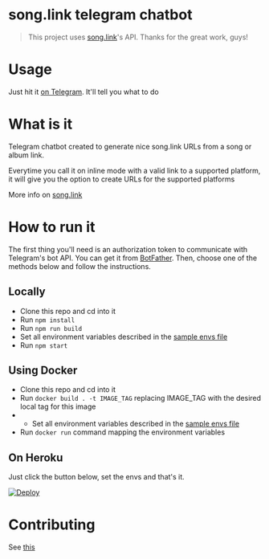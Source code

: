 song.link telegram chatbot
========

> This project uses [song.link](https://song.link)'s API. Thanks for the great work, guys!

# Usage
Just hit it [on Telegram](https://t.me/odeliscobot). It'll tell you what to do

# What is it
Telegram chatbot created to generate nice song.link URLs from a song or album link.

Everytime you call it on inline mode with a valid link to a supported platform, it will give you the option
to create URLs for the supported platforms

More info on [song.link](https://song.link)

# How to run it
The first thing you'll need is an authorization token to communicate with Telegram's bot API. You can get it from [BotFather](https://t.me/botfather).
Then, choose one of the methods below and follow the instructions.

## Locally
- Clone this repo and cd into it
- Run `npm install`
- Run `npm run build`
- Set all environment variables described in the [sample envs file](.envrc.sample)
- Run `npm start`

## Using Docker
- Clone this repo and cd into it
- Run `docker build . -t IMAGE_TAG` replacing IMAGE_TAG with the desired local tag for this image
- - Set all environment variables described in the [sample envs file](.envrc.sample)
- Run `docker run` command mapping the environment variables

## On Heroku

Just click the button below, set the envs and that's it.

[![Deploy](https://www.herokucdn.com/deploy/button.svg)](https://heroku.com/deploy)

# Contributing
See [this](CONTRIBUTING.md)
